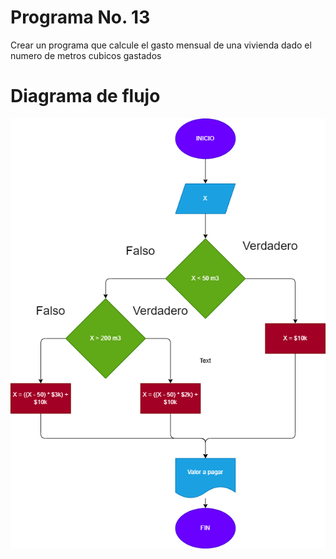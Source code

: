 # Programa No. 13

Crear un programa que calcule el gasto mensual de una vivienda dado el numero de metros cubicos gastados

# Diagrama de flujo

![Diagrama](sistema.png)
